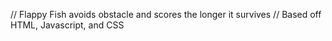 // Flappy Fish avoids obstacle and scores the longer it survives 
// Based off HTML, Javascript, and CSS
